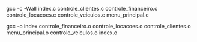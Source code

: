 
gcc -c -Wall index.c controle_clientes.c controle_financeiro.c controle_locacoes.c controle_veiculos.c menu_principal.c

gcc -o index controle_financeiro.o controle_locacoes.o controle_clientes.o menu_principal.o  controle_veiculos.o index.o
